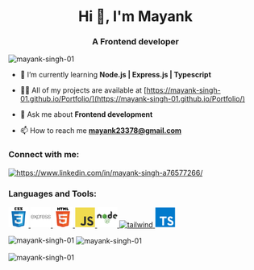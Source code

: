 <h1 align="center">Hi 👋, I'm Mayank</h1>
<h3 align="center">A Frontend developer</h3>

<p align="left"> <img src="https://komarev.com/ghpvc/?username=mayank-singh-01&label=Profile%20views&color=0e75b6&style=flat" alt="mayank-singh-01" /> </p>

- 🌱 I’m currently learning **Node.js | Express.js | Typescript**

- 👨‍💻 All of my projects are available at [https://mayank-singh-01.github.io/Portfolio/](https://mayank-singh-01.github.io/Portfolio/)

- 💬 Ask me about **Frontend development**

- 📫 How to reach me **mayank23378@gmail.com**

<h3 align="left">Connect with me:</h3>
<p align="left">
<a href="https://linkedin.com/in/https://www.linkedin.com/in/mayank-singh-a76577266/" target="blank"><img align="center" src="https://raw.githubusercontent.com/rahuldkjain/github-profile-readme-generator/master/src/images/icons/Social/linked-in-alt.svg" alt="https://www.linkedin.com/in/mayank-singh-a76577266/" height="30" width="40" /></a>
</p>

<h3 align="left">Languages and Tools:</h3>
<p align="left"> <a href="https://www.w3schools.com/css/" target="_blank" rel="noreferrer"> <img src="https://raw.githubusercontent.com/devicons/devicon/master/icons/css3/css3-original-wordmark.svg" alt="css3" width="40" height="40"/> </a> <a href="https://expressjs.com" target="_blank" rel="noreferrer"> <img src="https://raw.githubusercontent.com/devicons/devicon/master/icons/express/express-original-wordmark.svg" alt="express" width="40" height="40"/> </a> <a href="https://www.w3.org/html/" target="_blank" rel="noreferrer"> <img src="https://raw.githubusercontent.com/devicons/devicon/master/icons/html5/html5-original-wordmark.svg" alt="html5" width="40" height="40"/> </a> <a href="https://developer.mozilla.org/en-US/docs/Web/JavaScript" target="_blank" rel="noreferrer"> <img src="https://raw.githubusercontent.com/devicons/devicon/master/icons/javascript/javascript-original.svg" alt="javascript" width="40" height="40"/> </a> <a href="https://nodejs.org" target="_blank" rel="noreferrer"> <img src="https://raw.githubusercontent.com/devicons/devicon/master/icons/nodejs/nodejs-original-wordmark.svg" alt="nodejs" width="40" height="40"/> </a> <a href="https://tailwindcss.com/" target="_blank" rel="noreferrer"> <img src="https://www.vectorlogo.zone/logos/tailwindcss/tailwindcss-icon.svg" alt="tailwind" width="40" height="40"/> </a> <a href="https://www.typescriptlang.org/" target="_blank" rel="noreferrer"> <img src="https://raw.githubusercontent.com/devicons/devicon/master/icons/typescript/typescript-original.svg" alt="typescript" width="40" height="40"/> </a> </p>

<p><img align="left" src="https://github-readme-stats.vercel.app/api/top-langs?username=mayank-singh-01&show_icons=true&locale=en&layout=compact" alt="mayank-singh-01" /></p>

<p>&nbsp;<img align="center" src="https://github-readme-stats.vercel.app/api?username=mayank-singh-01&show_icons=true&locale=en" alt="mayank-singh-01" /></p>

<p><img align="center" src="https://github-readme-streak-stats.herokuapp.com/?user=mayank-singh-01&" alt="mayank-singh-01" /></p>

